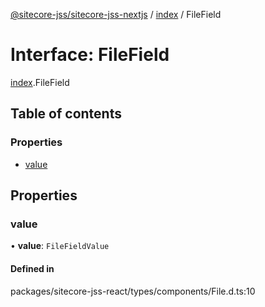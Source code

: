 [@sitecore-jss/sitecore-jss-nextjs](../README.md) / [index](../modules/index.md) / FileField

# Interface: FileField

[index](../modules/index.md).FileField

## Table of contents

### Properties

- [value](index.FileField.md#value)

## Properties

### value

• **value**: `FileFieldValue`

#### Defined in

packages/sitecore-jss-react/types/components/File.d.ts:10
